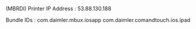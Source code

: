 (MBRDI)
Printer IP Address : 53.88.130.188

Bundle IDs : com.daimler.mbux.iosapp
             com.daimler.comandtouch.ios.ipad
             
             
             
